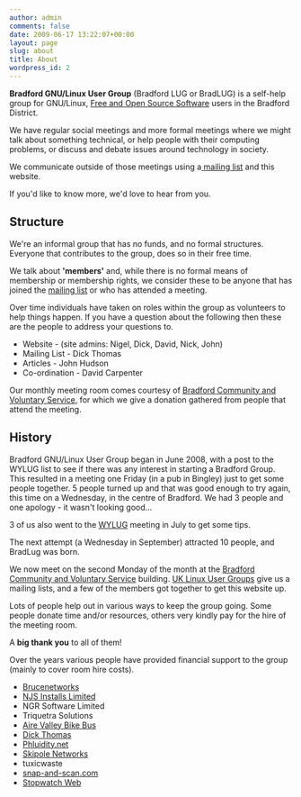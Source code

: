 ```yaml
---
author: admin
comments: false
date: 2009-06-17 13:22:07+00:00
layout: page
slug: about
title: About
wordpress_id: 2
---
```


**Bradford GNU/Linux User Group** (Bradford LUG or BradLUG) is a self-help group for GNU/Linux, [Free and Open Source Software](http://www.bradlug.co.uk/foss/) users in the Bradford District.

We have regular social meetings and more formal meetings where we might talk about something technical, or help people with their computing problems, or discuss and debate issues around technology in society.

We communicate outside of those meetings using a[ mailing list](https://mailman.lug.org.uk/mailman/listinfo/bradford) and this website.

If you'd like to know more, we'd love to hear from you.


## Structure


We're an informal group that has no funds, and no formal structures. Everyone that contributes to the group, does so in their free time.

We talk about **'members'** and, while there is no formal means of membership or membership rights, we consider these to be anyone that has joined the [mailing list](https://mailman.lug.org.uk/mailman/listinfo/bradford) or who has attended a meeting.

Over time individuals have taken on roles within the group as volunteers to help things happen. If you have a question about the following then these are the people to address your questions to.

  * Website - (site admins: Nigel, Dick, David, Nick, John)
  * Mailing List - Dick Thomas
  * Articles - John Hudson
  * Co-ordination - David Carpenter

Our monthly meeting room comes courtesy of [Bradford Community and Voluntary Service](http://www.bradfordcvs.org.uk/), for which we give a donation gathered from people that attend the meeting.


## History


Bradford GNU/Linux User Group began in June 2008, with a post to the WYLUG list to see if there was any interest in starting a Bradford Group. This resulted in a meeting one Friday (in a pub in Bingley) just to get some people together. 5 people turned up and that was good enough to try again, this time on a Wednesday, in the centre of Bradford. We had 3 people and one apology - it wasn't looking good...

3 of us also went to the [WYLUG](http://www.wylug.org.uk/) meeting in July to get some tips.

The next attempt (a Wednesday in September) attracted 10 people, and BradLug was born.

We now meet on the second Monday of the month at the [Bradford Community and Voluntary Service](http://www.bradfordcvs.org.uk/) building. [UK Linux User Groups](http://lug.org.uk/) give us a mailing lists, and a few of the members got together to get this website up.

Lots of people help out in various ways to keep the group going. Some people donate time and/or resources, others very kindly pay for the hire of the meeting room.

A **big thank you** to all of them!

Over the years various people have provided financial support to the group (mainly to cover room hire costs).

  * [Brucenetworks](http://www.brucenetworks.com)
  * [NJS Installs Limited](http://www.njs-installs.co.uk)
  * NGR Software Limited
  * Triquetra Solutions
  * [Aire Valley Bike Bus](http://www.airevalleybikebus.org.uk)
  * [Dick Thomas](http://www.xpd259.co.uk)
  * [Phluidity.net](http://www.phluidity.net/)
  * [Skipole Networks](http://www.skipole.co.uk/)
  * tuxicwaste
  * [snap-and-scan.com](http://snap-and-scan.com/)
  * [Stopwatch Web](http://www.stopwatchweb.net)
  
